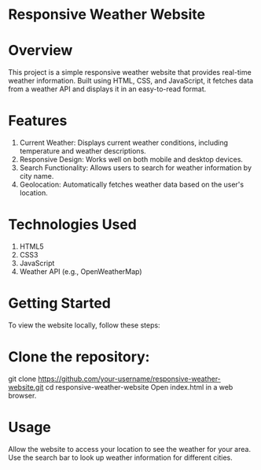# Responsive Weather Website

# Overview
This project is a simple responsive weather website that provides real-time weather information. Built using HTML, CSS, and JavaScript, it fetches data from a weather API and displays it in an easy-to-read format.

# Features
1. Current Weather: Displays current weather conditions, including temperature and weather descriptions.
2. Responsive Design: Works well on both mobile and desktop devices.
3. Search Functionality: Allows users to search for weather information by city name.
4. Geolocation: Automatically fetches weather data based on the user's location.

# Technologies Used
1. HTML5
2. CSS3
3. JavaScript
4. Weather API (e.g., OpenWeatherMap)
   
# Getting Started
To view the website locally, follow these steps:

# Clone the repository:
git clone https://github.com/your-username/responsive-weather-website.git
cd responsive-weather-website
Open index.html in a web browser.

# Usage
Allow the website to access your location to see the weather for your area.
Use the search bar to look up weather information for different cities.
